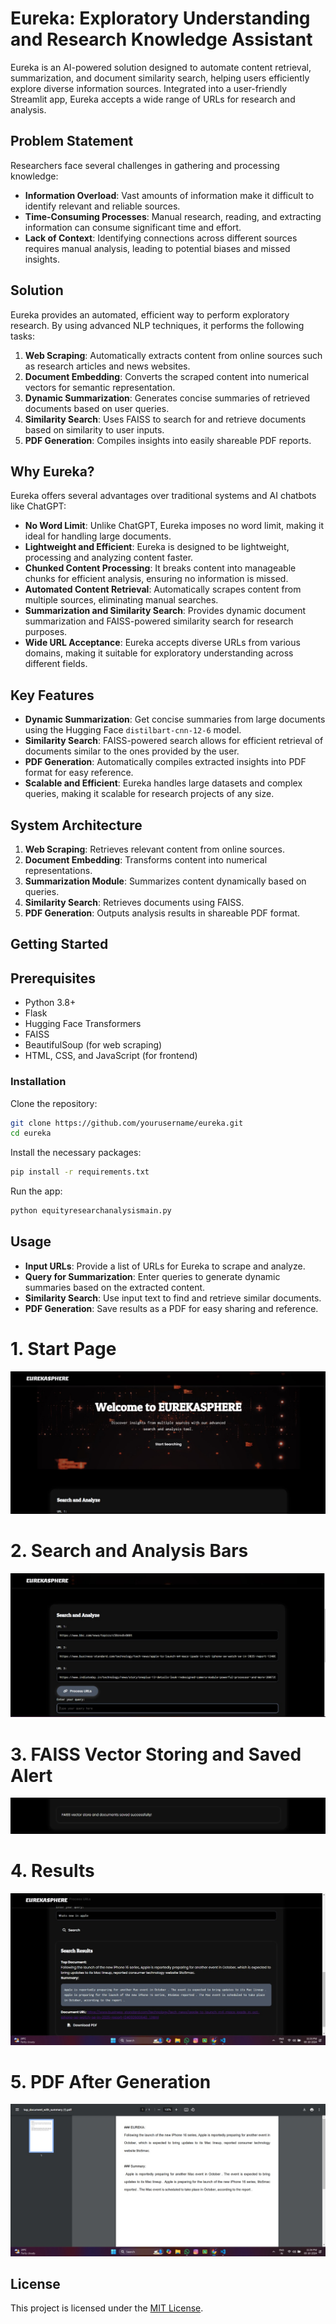 # Eureka: Exploratory Understanding and Research Knowledge Assistant

Eureka is an AI-powered solution designed to automate content retrieval, summarization, and document similarity search, helping users efficiently explore diverse information sources. Integrated into a user-friendly Streamlit app, Eureka accepts a wide range of URLs for research and analysis.

## Problem Statement

Researchers face several challenges in gathering and processing knowledge:

- **Information Overload**: Vast amounts of information make it difficult to identify relevant and reliable sources.
- **Time-Consuming Processes**: Manual research, reading, and extracting information can consume significant time and effort.
- **Lack of Context**: Identifying connections across different sources requires manual analysis, leading to potential biases and missed insights.

## Solution

Eureka provides an automated, efficient way to perform exploratory research. By using advanced NLP techniques, it performs the following tasks:

1. **Web Scraping**: Automatically extracts content from online sources such as research articles and news websites.
2. **Document Embedding**: Converts the scraped content into numerical vectors for semantic representation.
3. **Dynamic Summarization**: Generates concise summaries of retrieved documents based on user queries.
4. **Similarity Search**: Uses FAISS to search for and retrieve documents based on similarity to user inputs.
5. **PDF Generation**: Compiles insights into easily shareable PDF reports.

## Why Eureka?

Eureka offers several advantages over traditional systems and AI chatbots like ChatGPT:

- **No Word Limit**: Unlike ChatGPT, Eureka imposes no word limit, making it ideal for handling large documents.
- **Lightweight and Efficient**: Eureka is designed to be lightweight, processing and analyzing content faster.
- **Chunked Content Processing**: It breaks content into manageable chunks for efficient analysis, ensuring no information is missed.
- **Automated Content Retrieval**: Automatically scrapes content from multiple sources, eliminating manual searches.
- **Summarization and Similarity Search**: Provides dynamic document summarization and FAISS-powered similarity search for research purposes.
- **Wide URL Acceptance**: Eureka accepts diverse URLs from various domains, making it suitable for exploratory understanding across different fields.


## Key Features

- **Dynamic Summarization**: Get concise summaries from large documents using the Hugging Face `distilbart-cnn-12-6` model.
- **Similarity Search**: FAISS-powered search allows for efficient retrieval of documents similar to the ones provided by the user.
- **PDF Generation**: Automatically compiles extracted insights into PDF format for easy reference.
- **Scalable and Efficient**: Eureka handles large datasets and complex queries, making it scalable for research projects of any size.

## System Architecture

1. **Web Scraping**: Retrieves relevant content from online sources.
2. **Document Embedding**: Transforms content into numerical representations.
3. **Summarization Module**: Summarizes content dynamically based on queries.
4. **Similarity Search**: Retrieves documents using FAISS.
5. **PDF Generation**: Outputs analysis results in shareable PDF format.

## Getting Started

## Prerequisites

- Python 3.8+
- Flask
- Hugging Face Transformers
- FAISS
- BeautifulSoup (for web scraping)
- HTML, CSS, and JavaScript (for frontend)


### Installation

Clone the repository:

```bash
git clone https://github.com/yourusername/eureka.git
cd eureka
```
Install the necessary packages:
```bash
pip install -r requirements.txt
```
Run the app:
```bash
python equityresearchanalysismain.py
```


## Usage

- **Input URLs**: Provide a list of URLs for Eureka to scrape and analyze.
- **Query for Summarization**: Enter queries to generate dynamic summaries based on the extracted content.
- **Similarity Search**: Use input text to find and retrieve similar documents.
- **PDF Generation**: Save results as a PDF for easy sharing and reference.

# 1. Start Page
![Start Page](screenshot1.jpg)

# 2. Search and Analysis Bars
![Search and Analysis Bars](screenshot2.jpg)

# 3. FAISS Vector Storing and Saved Alert
![FAISS Vector Storing and Saved Alert](screenshot3.jpg)

# 4. Results
![Results](screenshot4.jpg)

# 5. PDF After Generation
![PDF After Generation](screenshot5.jpg)


## License

This project is licensed under the [MIT License](https://github.com/Abishekmrgstar/Eureka?tab=MIT-1-ov-file).


